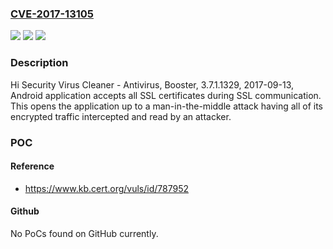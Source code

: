 ### [CVE-2017-13105](https://cve.mitre.org/cgi-bin/cvename.cgi?name=CVE-2017-13105)
![](https://img.shields.io/static/v1?label=Product&message=Virus%20Cleaner%20-%20Antivirus%2C%20Booster&color=blue)
![](https://img.shields.io/static/v1?label=Version&message=3.7.1.13293.7.1.1329%20&color=brighgreen)
![](https://img.shields.io/static/v1?label=Vulnerability&message=CWE-295&color=brighgreen)

### Description

Hi Security Virus Cleaner - Antivirus, Booster, 3.7.1.1329, 2017-09-13, Android application accepts all SSL certificates during SSL communication. This opens the application up to a man-in-the-middle attack having all of its encrypted traffic intercepted and read by an attacker.

### POC

#### Reference
- https://www.kb.cert.org/vuls/id/787952

#### Github
No PoCs found on GitHub currently.

